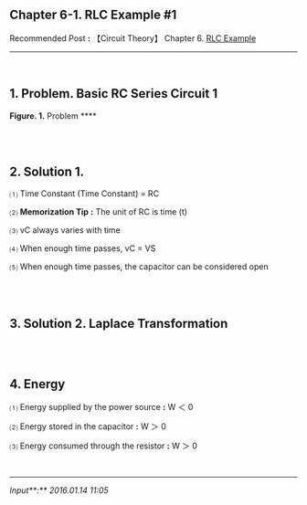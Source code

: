 ## **Chapter 6-1. RLC Example #1**

Recommended Post **:** 【Circuit Theory】 Chapter 6. [RLC Example](https://jb243.github.io/pages/23)

---

<br>

## **1. Problem. Basic RC Series Circuit 1**

**Figure. 1.** Problem ****

<br>

<br>

## **2. Solution 1.**

 ⑴ Time Constant (Time Constant) = RC

 ⑵ **Memorization Tip** **:** The unit of RC is time (t)

 ⑶ vC always varies with time

 ⑷ When enough time passes, vC = VS

 ⑸ When enough time passes, the capacitor can be considered open

<br>

<br>

## **3\. Solution 2.** Laplace Transformation

<br>

<br>

## **4\. Energy**

 ⑴ Energy supplied by the power source **:** W ＜ 0

 ⑵ Energy stored in the capacitor **:** W ＞ 0

 ⑶ Energy consumed through the resistor **:** W ＞ 0

<br>

---

_Input**:** 2016.01.14 11:05_
